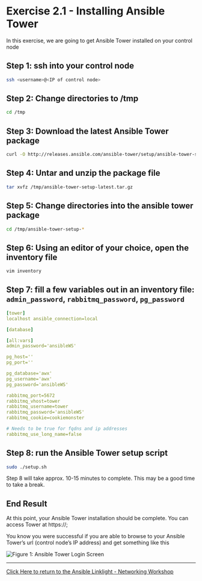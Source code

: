 # Exercise 2.1 - Installing Ansible Tower

In this exercise, we are going to get Ansible Tower installed on your control node

## Step 1: ssh into your control node

```bash
ssh <username>@<IP of control node>
```

## Step 2: Change directories to /tmp

```bash
cd /tmp
```

## Step 3: Download the latest Ansible Tower package

```bash
curl -O http://releases.ansible.com/ansible-tower/setup/ansible-tower-setup-latest.tar.gz
```

## Step 4: Untar and unzip the package file

```bash
tar xvfz /tmp/ansible-tower-setup-latest.tar.gz
```

## Step 5: Change directories into the ansible tower package

```bash
cd /tmp/ansible-tower-setup-*
```

## Step 6: Using an editor of your choice, open the inventory file

```bash
vim inventory
```

## Step 7: fill a few variables out in an inventory file: `admin_password`, `rabbitmq_password`, `pg_password`

```yml
[tower]
localhost ansible_connection=local

[database]

[all:vars]
admin_password='ansibleWS'

pg_host=''
pg_port=''

pg_database='awx'
pg_username='awx'
pg_password='ansibleWS'

rabbitmq_port=5672
rabbitmq_vhost=tower
rabbitmq_username=tower
rabbitmq_password='ansibleWS'
rabbitmq_cookie=cookiemonster

# Needs to be true for fqdns and ip addresses
rabbitmq_use_long_name=false
```

## Step 8: run the Ansible Tower setup script

```bash
sudo ./setup.sh
```
Step 8 will take approx. 10-15 minutes to complete. This may be a good time to take a break.

## End Result

At this point, your Ansible Tower installation should be complete. You can access Tower at https://<IP-of-your-control-node>;

You know you were successful if you are able to browse to your Ansible Tower’s url (control node’s IP address) and get something like this

![Figure 1: Ansible Tower Login Screen](tower.png)

 ---
[Click Here to return to the Ansible Linklight - Networking Workshop](../README.md)
